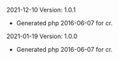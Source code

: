 2021-12-10 Version: 1.0.1
- Generated php 2016-06-07 for cr.

2021-01-19 Version: 1.0.0
- Generated php 2016-06-07 for cr.

